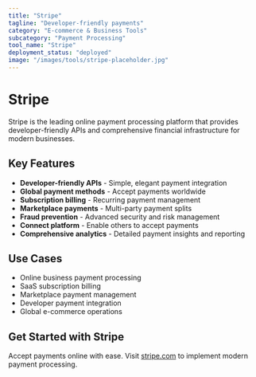 ```yaml
---
title: "Stripe"
tagline: "Developer-friendly payments"
category: "E-commerce & Business Tools"
subcategory: "Payment Processing"
tool_name: "Stripe"
deployment_status: "deployed"
image: "/images/tools/stripe-placeholder.jpg"
---
```


# Stripe

Stripe is the leading online payment processing platform that provides developer-friendly APIs and comprehensive financial infrastructure for modern businesses.

## Key Features

- **Developer-friendly APIs** - Simple, elegant payment integration
- **Global payment methods** - Accept payments worldwide
- **Subscription billing** - Recurring payment management
- **Marketplace payments** - Multi-party payment splits
- **Fraud prevention** - Advanced security and risk management
- **Connect platform** - Enable others to accept payments
- **Comprehensive analytics** - Detailed payment insights and reporting

## Use Cases

- Online business payment processing
- SaaS subscription billing
- Marketplace payment management
- Developer payment integration
- Global e-commerce operations

## Get Started with Stripe

Accept payments online with ease. Visit [stripe.com](https://stripe.com) to implement modern payment processing.